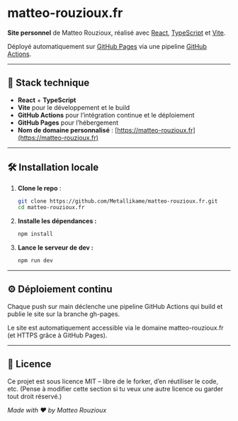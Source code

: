 # matteo-rouzioux.fr

**Site personnel** de Matteo Rouzioux, réalisé avec [React](https://react.dev/), [TypeScript](https://www.typescriptlang.org/) et [Vite](https://vitejs.dev/).

Déployé automatiquement sur [GitHub Pages](https://pages.github.com/) via une pipeline [GitHub Actions](https://github.com/features/actions).

---

## 🚀 Stack technique

- **React** + **TypeScript**
- **Vite** pour le développement et le build
- **GitHub Actions** pour l’intégration continue et le déploiement
- **GitHub Pages** pour l’hébergement
- **Nom de domaine personnalisé** : [https://matteo-rouzioux.fr](https://matteo-rouzioux.fr)

---

## 🛠️ Installation locale

1. **Clone le repo** :
   ```bash
   git clone https://github.com/Metallikame/matteo-rouzioux.fr.git
   cd matteo-rouzioux.fr
2. **Installe les dépendances :**
   ```bash
   npm install
3. **Lance le serveur de dev :**
   ```bash
   npm run dev

---

## ⚙️ Déploiement continu
Chaque push sur main déclenche une pipeline GitHub Actions qui build et publie le site sur la branche gh-pages.

Le site est automatiquement accessible via le domaine matteo-rouzioux.fr (et HTTPS grâce à GitHub Pages).

---

## 📄 Licence
Ce projet est sous licence MIT – libre de le forker, d’en réutiliser le code, etc.
(Pense à modifier cette section si tu veux une autre licence ou garder tout droit réservé.)

*Made with ❤️ by Matteo Rouzioux*
